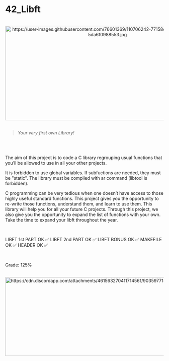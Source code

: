 # 42_Libft

<div align="center"><br>
  <img src="https://user-images.githubusercontent.com/76601369/110706242-77158d00-81ef-11eb-8085-5da6f0988553.jpg" alt="https://user-images.githubusercontent.com/76601369/110706242-77158d00-81ef-11eb-8085-5da6f0988553.jpg" width="650" height="300">
</div>
</br>

> *Your very first own Library!*
</br>
</br>
<p> The aim of this project is to code a C library regrouping usual functions that you’ll be allowed to use in all your other projects.
</br>
<p> It is forbidden to use global variables. If subfuctions are needed, they must be "static". The library must be compiled with ar command (libtool is forbidden).
</br>
<p> C programming can be very tedious when one doesn’t have access to those highly useful standard functions. This project gives you the opportunity to re-write those functions, understand them, and learn to use them. This library will help you for all your future C projects. Through this project, we also give you the opportunity to expand the list of functions with your own. Take the time to expand your libft throughout the year.
</br></p>
</br>
<p> LIBFT 1st PART OK ✅ LIBFT 2nd PART OK ✅ LIBFT BONUS OK ✅ MAKEFILE OK ✅ HEADER OK ✅</p>
</br>
<p> Grade: 125% </p>
<div style="display: inline"><br>
   <img src="https://cdn.discordapp.com/attachments/461563270411714561/903597715114557470/Screenshot_2021-10-29_at_11.52.15.png" alt="https://cdn.discordapp.com/attachments/461563270411714561/903597715114557470/Screenshot_2021-10-29_at_11.52.15.png" class="transparent shrinkToFit" width="1800" height="250">
</div>
